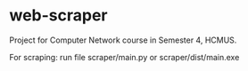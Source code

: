 # web-scraper
Project for Computer Network course in Semester 4, HCMUS.

For scraping: run file scraper/main.py or scraper/dist/main.exe
